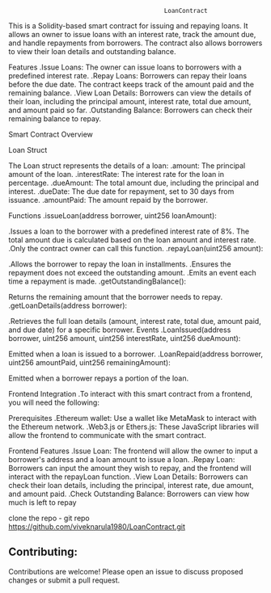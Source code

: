                                                LoanContract
    
This is a  Solidity-based smart contract for issuing and repaying loans. It allows an owner to issue loans with an interest rate, track the amount due, and handle repayments from borrowers. The contract also allows borrowers to view their loan details and outstanding balance.

Features
.Issue Loans: The owner can issue loans to borrowers with a predefined interest rate.
.Repay Loans: Borrowers can repay their loans before the due date. The contract keeps track of the amount paid and the remaining balance.
.View Loan Details: Borrowers can view the details of their loan, including the principal amount, interest rate, total due amount, and amount paid so far.
.Outstanding Balance: Borrowers can check their remaining balance to repay.

Smart Contract Overview 

Loan Struct

The Loan struct represents the details of a loan:
.amount: The principal amount of the loan.
.interestRate: The interest rate for the loan in percentage.
.dueAmount: The total amount due, including the principal and interest.
.dueDate: The due date for repayment, set to 30 days from issuance.
.amountPaid: The amount repaid by the borrower.

Functions
.issueLoan(address borrower, uint256 loanAmount):

.Issues a loan to the borrower with a predefined interest rate of 8%. The total amount due is calculated based on the loan amount and interest rate.
.Only the contract owner can call this function.
.repayLoan(uint256 amount):

.Allows the borrower to repay the loan in installments.
.Ensures the repayment does not exceed the outstanding amount.
.Emits an event each time a repayment is made.
.getOutstandingBalance():

Returns the remaining amount that the borrower needs to repay.
.getLoanDetails(address borrower):

.Retrieves the full loan details (amount, interest rate, total due, amount paid, and due date) for a specific borrower.
Events
.LoanIssued(address borrower, uint256 amount, uint256 interestRate, uint256 dueAmount):

Emitted when a loan is issued to a borrower.
.LoanRepaid(address borrower, uint256 amountPaid, uint256 remainingAmount):

Emitted when a borrower repays a portion of the loan.

Frontend Integration
.To interact with this smart contract from a frontend, you will need the following:

Prerequisites
.Ethereum wallet: Use a wallet like MetaMask to interact with the Ethereum network.
.Web3.js or Ethers.js: These JavaScript libraries will allow the frontend to communicate with the smart contract.

 Frontend Features
.Issue Loan: The frontend will allow the owner to input a borrower's address and a loan amount to issue a loan.
.Repay Loan: Borrowers can input the amount they wish to repay, and the frontend will interact with the repayLoan function.
.View Loan Details: Borrowers can check their loan details, including the principal, interest rate, due amount, and amount paid.
.Check Outstanding Balance: Borrowers can view how much is left to repay

clone the repo - git repo https://github.com/viveknarula1980/LoanContract.git


## Contributing:

Contributions are welcome! Please open an issue to discuss proposed changes or submit a pull request.
